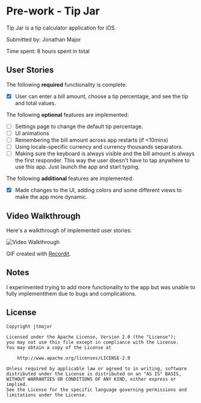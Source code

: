 # Pre-work - Tip Jar

Tip Jar is a tip calculator application for iOS.

Submitted by: Jonathan Major

Time spent: 8 hours spent in total

## User Stories

The following **required** functionality is complete:

* [X] User can enter a bill amount, choose a tip percentage, and see the tip and total values.

The following **optional** features are implemented:
* [ ] Settings page to change the default tip percentage.
* [ ] UI animations
* [ ] Remembering the bill amount across app restarts (if <10mins)
* [ ] Using locale-specific currency and currency thousands separators.
* [ ] Making sure the keyboard is always visible and the bill amount is always the first responder. This way the user doesn't have to tap anywhere to use this app. Just launch the app and start typing.

The following **additional** features are implemented:

- [X] Made changes to the UI, adding colors and some different views to make the app more dynamic.
 

## Video Walkthrough 

Here's a walkthrough of implemented user stories:

<img src='https://i.imgur.com/TOk6maM.gif' title='Video Walkthrough' width='' alt='Video Walkthrough' />

GIF created with [Recordit](http://www.recordit.co).

## Notes

I experimented trying to add more functionality to the app but was unable to fully implementthem due to bugs and complications. 

## License

    Copyright jtmajor

    Licensed under the Apache License, Version 2.0 (the "License");
    you may not use this file except in compliance with the License.
    You may obtain a copy of the License at

        http://www.apache.org/licenses/LICENSE-2.0

    Unless required by applicable law or agreed to in writing, software
    distributed under the License is distributed on an "AS IS" BASIS,
    WITHOUT WARRANTIES OR CONDITIONS OF ANY KIND, either express or implied.
    See the License for the specific language governing permissions and
    limitations under the License.
